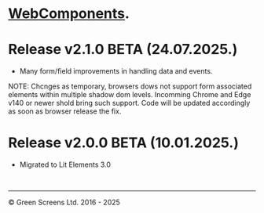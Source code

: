 # [WebComponents](https://webcomponents.greenscreens.ltd/).

# Release v2.1.0 BETA (24.07.2025.)

- Many form/field improvements in handling data and events. 
  
NOTE: Chcnges as temporary, browsers dows not support form associated elements within multiple shadow dom levels.
Incomming Chrome and Edge v140 or newer shold bring such support. Code will be updated accordingly as soon as browser release the fix.


# Release v2.0.0 BETA (10.01.2025.)

- Migrated to Lit Elements 3.0

<br><hr>

&copy; Green Screens Ltd. 2016 - 2025
 